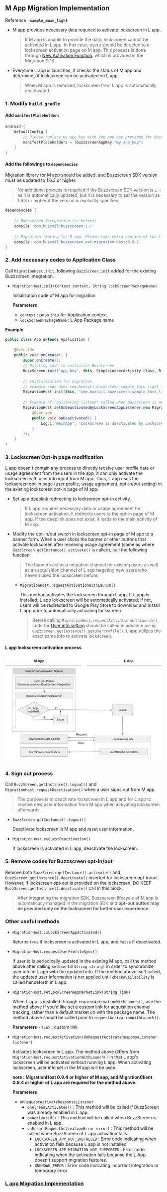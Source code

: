 ## M App Migration Implementation

Reference : **`sample_main_light`**

- M app provides necessary data required to activate lockscreen in L app.
    > If M app is unable to provide the data, lockscreen cannot be activated in L app. In this case, users should be directed to a lockscreen activation page on M app. This process is done through [New Activation Function](LIGHT-MIGRATION-M-EN.md#3-Lockscreen-Opt-in-page-modification), which is provided in the Migration SDK.
- Everytime L app is launched, it checks the status of M app and determines if lockscreen can be activated on L app.
    > When M app is removed, lockscreen from L app is automatically deactivated.

### 1. Modify `build.gradle`

#### Add `manifestPlaceholders`

```groovy
android {
    defaultConfig {
        // Please replace my_app_key with the app key provided for BuzzScreen integration process
        manifestPlaceholders = [buzzScreenAppKey:"my_app_key"]
    }
}
```

#### Add the followings to `dependencies`
Migration library for M app should be added, and Buzzscreen SDK version must be updated to 1.6.3 or higher.
> No additional process is required if the Buzzscreen SDK version is `1.+` as it is automatically updated, but it is necessary to set the version as 1.6.3 or higher if the version is explicitly specified.

```groovy
dependencies {
    
    // Buzzscreen Integration (as before)
    compile 'com.buzzvil:buzzscreen:1.+'
    
    // Migration library for M app. Please take extra caution of the library name as it is different for L app. 
    compile 'com.buzzvil.buzzscreen.ext:migration-host:0.9.2'
}
```


### 2. Add necessary codes to Application Class
Call `MigrationHost.init`, following `BuzzScreen.init` added for the existing Buzzscreen integration.

- `MigrationHost.init(Context context, String lockScreenPackageName)`

    Initialization code of M app for migration

    **Parameters**
    - `context` : pass `this` for Application context. 
    - `lockScreenPackageName` : L App Package name
    
**Example**

```java
public class App extends Application {

    @Override
    public void onCreate() {
        super.onCreate();
        // Existing code to initialize Buzzscreen
        BuzzScreen.init("app_key", this, SimpleLockerActivity.class, R.drawable.image_on_fail);

        // Initialization for migration
        // example code uses com.buzzvil.buzzscreen.sample_lock_light for L app package name.
        MigrationHost.init(this, "com.buzzvil.buzzscreen.sample_lock_light");
        
        // Example of registering listener called when Buzzscreen is activated in L app, deactivating that of M app
        MigrationHost.setOnDeactivatedByLockScreenAppListener(new MigrationHost.OnDeactivateByLockScreenAppListener() {
            @Override
            public void onDeactivated() {
                Log.i("MainApp", "LockScreen is deactivated by LockScreen App");
            }
        });
    }
}

```


### 3. Lockscreen Opt-in page modification
L app doesn't contain any process to directly receive user profile data or usage agreement from the users in the app; it can only activate the lockscreen with user info input from M app. Thus, L app uses the lockscreen opt-in page (user profile, usage agreement, opt-in/out setting) in the existing lockscreen opt-in page of M app.
- Set up a [deeplink](https://developer.android.com/training/app-links/deep-linking.html) redirecting to lockscreen opt-in activity.
    > If L app requires necessary data or usage agreement for lockscreen activation, it redirects users to the opt-in page of M app. If the deeplink does not exist, it leads to the main activity of M app.
- Modify the opt-in/out switch in lockscreen opt-in page of M app to a banner form. When a user clicks the banner or other buttons that activate lockscreen after receiving usage agreement (same as where `BuzzScreen.getInstance().activate()` is called), call the following function.
    > The banners act as a migration channel for existing users as well as an acquisition channel of L app targeting new users who haven't used the lockscreen before. 

    - `MigrationHost.requestActivationWithLaunch()`

        This method activates the lockscreen through L app. If L app is installed, L app lockscreen will be automatically activated; if not, users will be redirected to Google Play Store to download and install L app prior to automatically activating lockscreen.
        > Before calling `MigrationHost.requestActivationWithLaunch()`, code for [User info setting](https://github.com/Buzzvil/buzzscreen-sdk-publisher#2-%EC%9C%A0%EC%A0%80-%EC%A0%95%EB%B3%B4-%EC%84%A4%EC%A0%95) should be called in advance using `BuzzScreen.getInstance().getUserProfile()`. L app utilizes the exact same info to activate lockscreen.
        

#### L app lockscreen activation process
![Light Activation Flow From M](light_activation_flow_from_m.jpg)


### 4. Sign out process
Call `BuzzScreen.getInstance().logout()` and `MigrationHost.requestDeactivation()` when a user signs out from M app.
> The purpose is to deactivate lockscreen in L app and for L app to receive new user information from M app when activating lockscreen afterwards.

- `BuzzScreen.getInstance().logout()`

    Deactivate lockscreen in M app and reset user information.
 
- `MigrationHost.requestDeactivation()`
 
    If lockscreen is activated in L app, deactivate the lockscreen.


### 5. Remove codes for Buzzscreen opt-in/out
Remove both `BuzzScreen.getInstance().activate()` and `BuzzScreen.getInstance().deactivate()` inserted for lockscreen opt-in/out. However, if lockscreen opt-out is provided on the lockscreen, DO KEEP `BuzzScreen.getInstance().deactivate()` call in this block.
> After integrating the migration SDK, Buzzscreen lifecycle of M app is automatically managed in the migration SDK and **opt-out button may be provided only on the lockscreen for better user experience.**


### Other useful methods

- `MigrationHost.isLockScreenAppActivated()`
 
    Returns `true` if lockscreen is activated in L app, and `false` if deactivated.

- `MigrationHost.requestUserProfileSync()`

    If user id is periodically updated in the existing M app, call the method above after calling `setUserId(String string)` in order to synchronize user info in L app with the updated info. If the method above isn't called, the updated user information is not applied until `checkAvailability` is called henceforth in L app.

- `MigrationHost.setLockScreenAppMarketLink(String link)`

    When L app is installed through `requestActivationWithLaunch()`, use the method above if you'd like set a custom link for acquisition channel tracking, rather than a default market uri with the package name. The method above should be called prior to `requestActivationWithLaunch()`.
    
    **Parameters**
        - `link` : custom link
    
        
- `MigrationHost.requestActivation(OnRequestActivateResponseListener listener)`

    Activates lockscreen in L app. The method above differs from `MigrationHost.requestActivationWithLaunch()` in that L app's lockscreen will be activated without running L app. When activating lockscreen, user info set in the M app will be used.
    
    **note : MigrationHost 0.9.4 or higher of M app, and MigrationClient 0.9.4 or higher of L app are required for the method above.**
     
    **Parameters**
    - `OnRequestActivateResponseListener`
        - `onAlreadyActivated()` : This method will be called if BuzzScreen was already enabled in L app.
        - `onActivated()` : This method will be called when BuzzScreen is enabled in L app.
        - `onError(RequestActivationError error)` : This method will be called when BuzzScreen of L app activation fails.
            - `LOCKSCREEN_APP_NOT_INSTALLED` : Error code indicating when activation fails because L app is not installed
            - `LOCKSCREEN_APP_MIGRATION_NOT_SUPPORTED` : Error code indicating when the activation fails because the L App doesn't support migration features.
            - `UNKNOWN_ERROR` : Error code indicating incorrect integration or temporary error
            
### [L app Migration Implementation](LIGHT-MIGRATION-L-EN.md)
